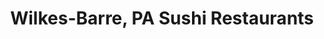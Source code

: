 ---
layout: city
title: Wilkes-Barre, PA Sushi Restaurants
permalink: /pennsylvania/wilkes-barre/
stateAbbr: PA
stateName: Pennsylvania
cityName: Wilkes-Barre

---